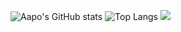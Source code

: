 

![Aapo's GitHub stats](https://github-readme-stats.vercel.app/api?username=asvorg&show_icons=true&theme=gotham)
![Top Langs](https://github-readme-stats.vercel.app/api/top-langs/?username=asvorg&theme=gotham)
![](https://komarev.com/ghpvc/?username=asvorg)

<!--
**asvorg/asvorg** is a ✨ _special_ ✨ repository because its `README.md` (this file) appears on your GitHub profile.

Here are some ideas to get you started:

- 🔭 I’m currently working on ...
- 🌱 I’m currently learning ...
- 👯 I’m looking to collaborate on ...
- 🤔 I’m looking for help with ...
- 💬 Ask me about ...
- 📫 How to reach me: ...
- 😄 Pronouns: ...
- ⚡ Fun fact: ...
-->
